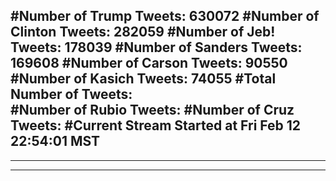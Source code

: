 #Number of Trump Tweets: 630072
#Number of Clinton Tweets: 282059
#Number of Jeb! Tweets: 178039
#Number of Sanders Tweets: 169608
#Number of Carson Tweets: 90550
#Number of Kasich Tweets: 74055
#Total Number of Tweets:  
#Number of Rubio Tweets: 
#Number of Cruz Tweets: 
#Current Stream Started at Fri Feb 12 22:54:01 MST
---
---
---
